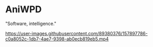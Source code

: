 # AniWPD
"Software, intelligence."

https://user-images.githubusercontent.com/89380376/157897786-c0a8052c-1db7-4ae7-9398-ab0ecb819eb5.mp4

